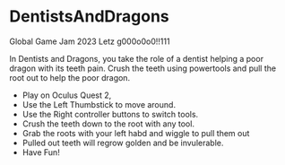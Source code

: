 # DentistsAndDragons
Global Game Jam 2023
Letz g000o0o0!!111

In Dentists and Dragons, you take the role of a dentist helping a poor dragon with its teeth pain. Crush the teeth using powertools and pull the root out to help the poor dragon.

- Play on Oculus Quest 2,
- Use the Left Thumbstick to move around.
- Use the Right controller buttons to switch tools.
- Crush the teeth down to the root with any tool.
- Grab the roots with your left habd and wiggle to pull them out
- Pulled out teeth will regrow golden and be invulerable.
- Have Fun!
